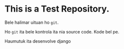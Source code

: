 # This is a Test Repository. 
Bele halimar uituan ho `git`.

Ho `git` ita bele kontrola ita nia source code.
Kode bel pe.

Haumutuk ita desenvolve django
